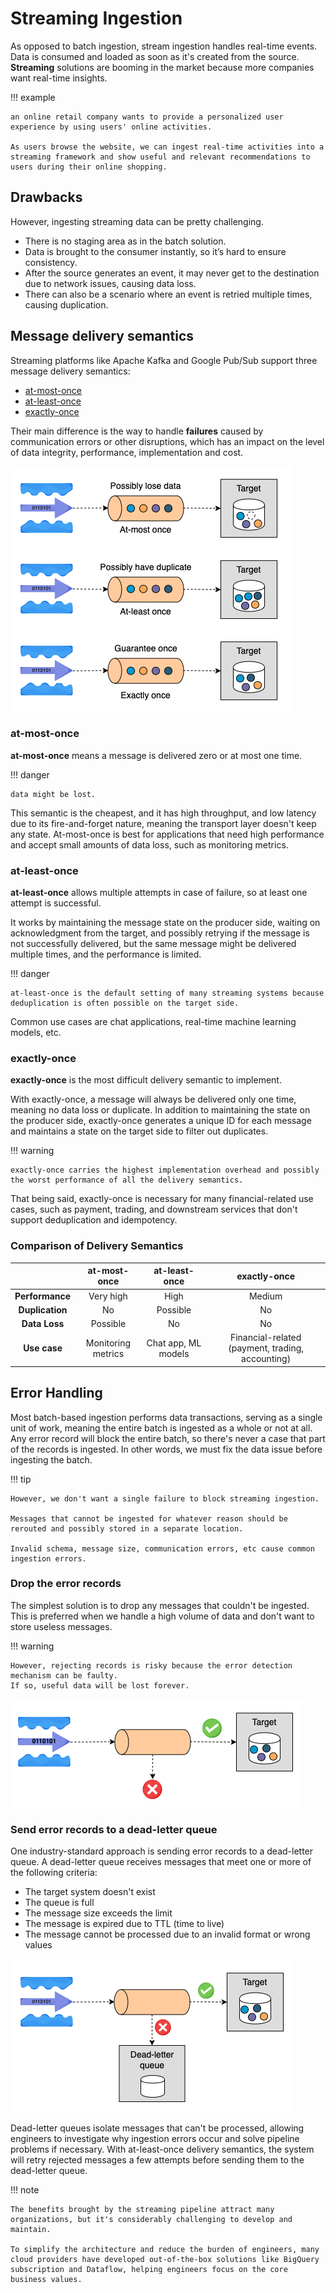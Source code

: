 # Streaming Ingestion

As opposed to batch ingestion, stream ingestion handles real-time events. Data is consumed and loaded as soon as it's created from the source.
**Streaming** solutions are booming in the market because more companies want real-time insights.

!!! example

    an online retail company wants to provide a personalized user experience by using users' online activities.

    As users browse the website, we can ingest real-time activities into a streaming framework and show useful and relevant recommendations to users during their online shopping.

## Drawbacks

However, ingesting streaming data can be pretty challenging.

- There is no staging area as in the batch solution.
- Data is brought to the consumer instantly, so it’s hard to ensure consistency.
- After the source generates an event, it may never get to the destination due to network issues, causing data loss.
- There can also be a scenario where an event is retried multiple times, causing duplication.

## Message delivery semantics

Streaming platforms like Apache Kafka and Google Pub/Sub support three message delivery semantics:

- [at-most-once](#at-most-once)
- [at-least-once](#at-least-once)
- [exactly-once](#exactly-once)

Their main difference is the way to handle **failures** caused by communication errors or other disruptions, which has an impact on the level of data integrity, performance, implementation and cost.

![message delivery semantic](../pics/message-delivery-semantic.png)

### at-most-once

**at-most-once** means a message is delivered zero or at most one time.

!!! danger

    data might be lost.

This semantic is the cheapest, and it has high throughput, and low latency due to its fire-and-forget nature, meaning the transport layer doesn't keep any state.
At-most-once is best for applications that need high performance and accept small amounts of data loss, such as monitoring metrics.

### at-least-once

**at-least-once** allows multiple attempts in case of failure, so at least one attempt is successful.

It works by maintaining the message state on the producer side, waiting on acknowledgment from the target, and possibly retrying if the message is not successfully delivered, but the same message might be delivered multiple times, and the performance is limited.

!!! danger

    at-least-once is the default setting of many streaming systems because deduplication is often possible on the target side.

Common use cases are chat applications, real-time machine learning models, etc.

### exactly-once

**exactly-once** is the most difficult delivery semantic to implement.

With exactly-once, a message will always be delivered only one time, meaning no data loss or duplicate. In addition to maintaining the state on the producer side, exactly-once generates a unique ID for each message and maintains a state on the target side to filter out duplicates.

!!! warning

    exactly-once carries the highest implementation overhead and possibly the worst performance of all the delivery semantics.

That being said, exactly-once is necessary for many financial-related use cases, such as payment, trading, and downstream services that don't support deduplication and idempotency.

### Comparison of Delivery Semantics

|                 |    at-most-once    |    at-least-once    |                   exactly-once                   |
| :-------------: | :----------------: | :-----------------: | :----------------------------------------------: |
| **Performance** |     Very high      |        High         |                      Medium                      |
| **Duplication** |         No         |      Possible       |                        No                        |
|  **Data Loss**  |      Possible      |         No          |                        No                        |
|  **Use case**   | Monitoring metrics | Chat app, ML models | Financial-related (payment, trading, accounting) |

## Error Handling

Most batch-based ingestion performs data transactions, serving as a single unit of work, meaning the entire batch is ingested as a whole or not at all.
Any error record will block the entire batch, so there's never a case that part of the records is ingested.
In other words, we must fix the data issue before ingesting the batch.

!!! tip

    However, we don't want a single failure to block streaming ingestion.

    Messages that cannot be ingested for whatever reason should be rerouted and possibly stored in a separate location.

    Invalid schema, message size, communication errors, etc cause common ingestion errors.

### Drop the error records

The simplest solution is to drop any messages that couldn't be ingested.
This is preferred when we handle a high volume of data and don't want to store useless messages.

!!! warning

    However, rejecting records is risky because the error detection mechanism can be faulty.
    If so, useful data will be lost forever.

![drop the records](../pics/drop-the-records.png)

### Send error records to a dead-letter queue

One industry-standard approach is sending error records to a dead-letter queue.
A dead-letter queue receives messages that meet one or more of the following criteria:

- The target system doesn't exist
- The queue is full
- The message size exceeds the limit
- The message is expired due to TTL (time to live)
- The message cannot be processed due to an invalid format or wrong values

![dead letter queue](../pics/dead-letter-queue.png)

Dead-letter queues isolate messages that can't be processed, allowing engineers to investigate why ingestion errors occur and solve pipeline problems if necessary.
With at-least-once delivery semantics, the system will retry rejected messages a few attempts before sending them to the dead-letter queue.

!!! note

    The benefits brought by the streaming pipeline attract many organizations, but it's considerably challenging to develop and maintain.

    To simplify the architecture and reduce the burden of engineers, many cloud providers have developed out-of-the-box solutions like BigQuery subscription and Dataflow, helping engineers focus on the core business values.
